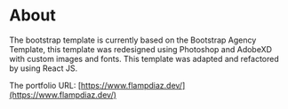 # About
The bootstrap template is currently based on the Bootstrap Agency Template, this template was redesigned using Photoshop and AdobeXD with custom images and fonts. This template was adapted and refactored by using React JS.

The portfolio URL: [https://www.flampdiaz.dev/](https://www.flampdiaz.dev/)